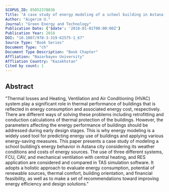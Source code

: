 ```yaml
---
SCOPUS_ID: 85052378036
Title: "A case study of energy modeling of a school building in Astana city (Kazakhstan)"
Author: "Aigerim U."
Journal: "Green Energy and Technology"
Publication Date: {'$date': '2018-01-01T00:00:00Z'}
Publication Year: 2018
DOI: "10.1007/978-3-319-62575-1_67"
Source Type: "Book Series"
Document Type: "ch"
Document Type Description: "Book Chapter"
Affliation: "Nazarbayev University"
Affliation Country: "Kazakhstan"
Cited by count: 1
---
```


## Abstract
"Thermal losses and Heating, Ventilation and Air Conditioning (HVAC) system play a significant role in thermal performance of buildings that is reflected in energy consumption and associated energy cost, respectively. There are different ways of solving these problems including retrofitting and conduction calculations of thermal protection of the buildings. However, the parameters affecting the energy performance of buildings should be addressed during early design stages. This is why energy modeling is a widely used tool for predicting energy use of buildings and applying various energy-saving measures. This paper presents a case study of modeling a school building’s energy behavior in Astana city considering its weather conditions and costs of energy sources. The use of three different systems, FCU, CAV, and mechanical ventilation with central heating, and RES application are considered and compared in TAS simulation software. It adopts a holistic approach to evaluate energy consumption, potential of renewable sources, thermal comfort, building orientation, and financial feasibility, as well as to make a set of recommendations toward improving energy efficiency and design solutions."
